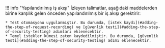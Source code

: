 !!! info "Yapılandırılmış iş akışı"
    İzleyen talimatlar, aşağıdaki maddelerden birine karşılık gelen önceden yapılandırılmış bir iş akışı gerektirir:

    * Test otomasyonu uygulanmıştır. Bu durumda, [istek kaydı](#adding-the-step-of-request-recording) ve [güvenlik testi](#adding-the-step-of-security-testing) adımları eklenecektir.
    * Temel istekler kümesi zaten kaydedilmiştir. Bu durumda, [güvenlik testi](#adding-the-step-of-security-testing) adımı eklenecektir.